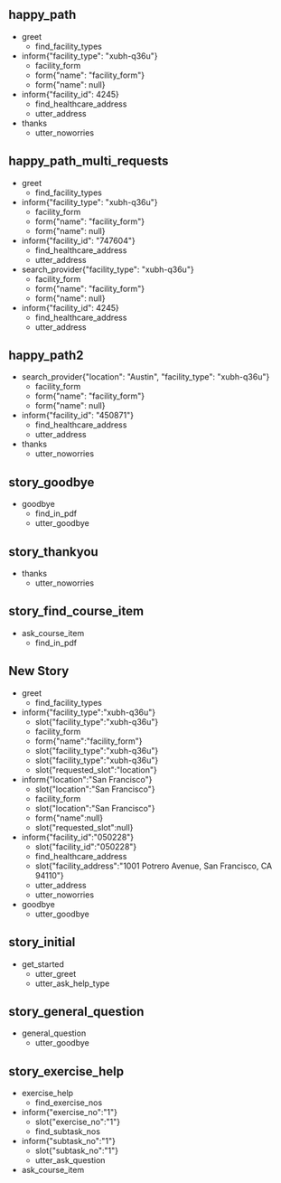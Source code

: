 ## happy_path
* greet
    - find_facility_types
* inform{"facility_type": "xubh-q36u"}    
    - facility_form
    - form{"name": "facility_form"}
    - form{"name": null}
* inform{"facility_id": 4245}
    - find_healthcare_address
    - utter_address
* thanks
    - utter_noworries

## happy_path_multi_requests
* greet
    - find_facility_types
* inform{"facility_type": "xubh-q36u"}
    - facility_form
    - form{"name": "facility_form"}
    - form{"name": null}
* inform{"facility_id": "747604"}
    - find_healthcare_address
    - utter_address
* search_provider{"facility_type": "xubh-q36u"}
    - facility_form
    - form{"name": "facility_form"}
    - form{"name": null}
* inform{"facility_id": 4245}   
    - find_healthcare_address
    - utter_address

## happy_path2
* search_provider{"location": "Austin", "facility_type": "xubh-q36u"}
    - facility_form
    - form{"name": "facility_form"}
    - form{"name": null}
* inform{"facility_id": "450871"}
    - find_healthcare_address
    - utter_address
* thanks
    - utter_noworries

## story_goodbye
* goodbye
    - find_in_pdf
    - utter_goodbye

## story_thankyou
* thanks
    - utter_noworries   

## story_find_course_item
* ask_course_item
    - find_in_pdf

## New Story

* greet
    - find_facility_types
* inform{"facility_type":"xubh-q36u"}
    - slot{"facility_type":"xubh-q36u"}
    - facility_form
    - form{"name":"facility_form"}
    - slot{"facility_type":"xubh-q36u"}
    - slot{"facility_type":"xubh-q36u"}
    - slot{"requested_slot":"location"}
* inform{"location":"San Francisco"}
    - slot{"location":"San Francisco"}
    - facility_form
    - slot{"location":"San Francisco"}
    - form{"name":null}
    - slot{"requested_slot":null}
* inform{"facility_id":"050228"}
    - slot{"facility_id":"050228"}
    - find_healthcare_address
    - slot{"facility_address":"1001 Potrero Avenue, San Francisco, CA 94110"}
    - utter_address
    - utter_noworries
* goodbye
    - utter_goodbye

## story_initial
* get_started
    - utter_greet
    - utter_ask_help_type


## story_general_question
* general_question
    - utter_goodbye

## story_exercise_help
* exercise_help
    - find_exercise_nos   
* inform{"exercise_no":"1"}    
    - slot{"exercise_no":"1"}
    - find_subtask_nos
* inform{"subtask_no":"1"}
    - slot{"subtask_no":"1"}    
    - utter_ask_question
* ask_course_item     
